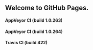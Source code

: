 ## Welcome to GitHub Pages.

#### AppVeyor CI (build 1.0.263)

#### AppVeyor CI (build 1.0.264)

#### Travis CI (build 422)
